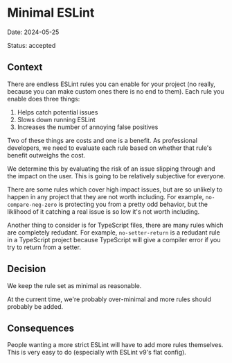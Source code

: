 # Minimal ESLint

Date: 2024-05-25

Status: accepted

## Context

There are endless ESLint rules you can enable for your project (no really,
because you can make custom ones there is no end to them). Each rule you enable
does three things:

1. Helps catch potential issues
2. Slows down running ESLint
3. Increases the number of annoying false positives

Two of these things are costs and one is a benefit. As professional developers,
we need to evaluate each rule based on whether that rule's benefit outweighs the
cost.

We determine this by evaluating the risk of an issue slipping through and the
impact on the user. This is going to be relatively subjective for everyone.

There are some rules which cover high impact issues, but are so unlikely to
happen in any project that they are not worth including. For example,
`no-compare-neg-zero` is protecting you from a pretty odd behavior, but the
liklihood of it catching a real issue is so low it's not worth including.

Another thing to consider is for TypeScript files, there are many rules which
are completely redudant. For example, `no-setter-return` is a redudant rule in a
TypeScript project because TypeScript will give a compiler error if you try to
return from a setter.

## Decision

We keep the rule set as minimal as reasonable.

At the current time, we're probably over-minimal and more rules should probably
be added.

## Consequences

People wanting a more strict ESLint will have to add more rules themselves. This
is very easy to do (especially with ESLint v9's flat config).
